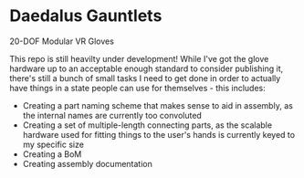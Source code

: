 # Daedalus Gauntlets
20-DOF Modular VR Gloves

This repo is still heavilty under development! While I've got the glove hardware up to an acceptable enough standard to consider publishing it, there's still a bunch of small tasks I need to get done in order to actually have things in a state people can use for themselves - this includes:

- Creating a part naming scheme that makes sense to aid in assembly, as the internal names are currently too convoluted
- Creating a set of multiple-length connecting parts, as the scalable hardware used for fitting things to the user's hands is currently keyed to my specific size
- Creating a BoM
- Creating assembly documentation
